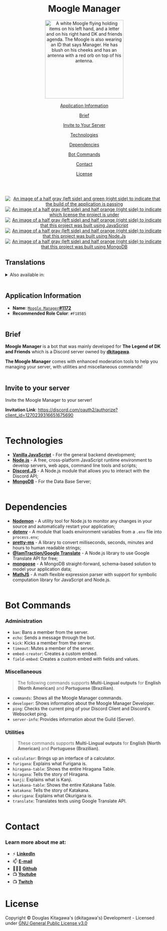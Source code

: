 <h1 align="center">
    Moogle Manager
    <br />
</h1>

<p align=center>
<img src="https://i.imgur.com/zhNQNG8.png" width="250px" alt="A white Moogle flying holding items on his left hand, and a letter and on his right hand DK and friends agenda. The Moogle is also wearing an ID that says Manager. He has blush on his cheeks and has an antenna with a red orb on top of his antenna." loading="lazy" />
</p>

<a href="#application-information"><p align="center">Application Information</p></a>
<a href="#brief"><p align="center">Brief</p></a>
<a href="#invite-to-your-server"><p align="center">Invite to Your Server</p></a>
<a href="#technologies"><p align="center">Technologies</p></a>
<a href="#dependencies"><p align="center">Dependencies</p></a>
<a href="#bot-commands"><p align="center">Bot Commands</p></a>
<a href="#contact"><p align="center">Contact</p></a>
<a href="#license"><p align="center">License</p></a>

<br /><br />

<p align="center">
  <a href="#" title="Build Passing"><img src="https://img.shields.io/badge/build-passing-brightgreen" alt="An image of a half gray (left side) and green (right side) to indicate that the build of the application is passing"></a>
  <a href="https://github.com/sdkitagawa/moogle_manager?tab=GPL-3.0-1-ov-file" title="LICENSE"><img src="https://camo.githubusercontent.com/a40de0257320518fb90f63064c57e70bc026d492b258b4ea42ec58f1e5f2279c/68747470733a2f2f696d672e736869656c64732e696f2f6769746875622f6c6963656e73652f72617468656e612f72617468656e612e737667" alt="An image of a half gray (left side) and half orange (right side) to indicate which license the project is under"></a>
  <a href="https://www.javascript.com/" title="Go to JavaScript homepage"><img src="https://img.shields.io/badge/Made_with-JavaScript-yellow?logo=javascript&logoColor=white" alt="An image of a half gray (left side) and half orange (right side) to indicate that this project was built using JavaScript"></a>
  <a href="https://nodejs.org" title="Go to Node.js homepage"><img src="https://img.shields.io/badge/Node.js-%3E=18-green?logo=node.js&logoColor=white" alt="An image of a half gray (left side) and half orange (right side) to indicate that this project was built using Node.Js"></a>
  <a href="https://www.mongodb.com/" title="Go to MongoDB homepage"><img src="https://img.shields.io/badge/MongoDB-green?logo=mongodb&logoColor=white" alt="An image of a half gray (left side) and half orange (right side) to indicate that this project was built using MongoDB"></a>
</p>

Translations
---
<details>
<summary>Also available in:</summary>

- [English](./docs/translations/README.md)
- [Spanish](./docs/translations/README-es.md)
- [Portuguese](./docs/translations/README-pt-br.md)
- [Japanese](./docs/translations/README-jp.md)
</details>
<br />

## Application Information
- **Name**: [`Moogle Manager`**#1172**](https://discord.com/users/1221986587399815198/)
- **Recommended Role Color**: `#F185B5`
<br /><br />

## Brief
**Moogle Manager** is a bot that was mainly developed for **The Legend of DK and Friends** which is a Discord server owned by **[dkitagawa](https://discord.com/users/737103505663328356/)**.

**The Moogle Manager** comes with enhanced moderation tools to help you managing your server, with utilities and miscellaneous commands!
<br /><br />

## Invite to your server
Invite the Moogle Manager to your server!

**Invitation Link**: https://discord.com/oauth2/authorize?client_id=1270239316651675690
<br /><br />

# Technologies
- [**Vanilla JavaScript**](https://developer.mozilla.org/en-US/docs/Web/JavaScript) - For the general backend development;
- [**Node.js**]() - A free, cross-platform JavaScript runtime environment to develop servers, web apps, command line tools and scripts;
- [**Discord.JS**](https://discord.js.org/) - A Node.js module that allows you to interact with the Discord API;
- [**MongoDB**](https://www.mongodb.com/company/what-is-mongodb) - For the Data Base Server;
<br /><br />

# Dependencies
- [**Nodemon**](https://nodemon.io/) - A utility tool for Node.js to monitor any changes in your source and automatically restart your application;
- [**dotenv**](https://www.npmjs.com/package/dotenv) - A module that loads environment variables from a `.env` file into `process.env`;
- [**pretty-ms**](https://www.npmjs.com/package/pretty-ms) - A library to convert milliseconds, seconds, minutes and hours to human readable strings;
- [**@IamTraction/Google Translate**](https://www.npmjs.com/package/@iamtraction/google-translate) - A Node.js library to use Google Translate API for free;
- [**mongoose**](https://mongoosejs.com/) - A MongoDB straight-forward, schema-based solution to model your application data;
- [**MathJS**](https://mathjs.org/) - A math flexible expression parser with support for symbolic computation library for JavaScript and Node.js.
<br /><br />

# Bot Commands

### Administration
- `ban`: Bans a member from the server.
- `echo`: Sends a message through the bot.
- `kick`: Kicks a member from the server.
- `timeout`: Mutes a member of the server.
- `embed-creator`: Creates a custom embed.
- `field-embed`: Creates a custom embed with fields and values.

### Miscellaneous
> The following commands supports **Multi-Lingual outputs** for **English (North American)** and **Portuguese (Brazilian)**.
- `commands`: Shows all the Moogle Manager commands.
- `developer`: Shows information about the Moogle Manager Developer.
- `ping`: Checks the current ping of your Discord Client and Discord's Websocket ping.
- `server-info`: Provides information about the Guild (Server).

### Utilities
> These commands supports **Multi-Lingual outputs** for **English (North American)** and **Portuguese (Brazilian)**.
- `calculator`: Brings up an interface of a calculator.
- `furigana`: Explains what Furigana is.
- `hiragana-table`: Shows the entire Hiragana Table.
- `hiragana`: Tells the story of Hiragana.
- `kanji`: Explains what is Kanji.
- `katakana-table`: Shows the entire Katakana Table.
- `katakana`: Tells the story of Katakana.
- `okurigana`: Explains what Okurigana is.
- `translate`: Translates texts using Google Translate API.
<br /><br />

# Contact
### **Learn more about me at:**
- ⚡ [**LinkedIn**](https://linkedin.com/in/douglas-kitagawa/)
- 📫 [**E-mail**](mailto:douglaskitagawa@proton.me)
- 👨🏻‍💻 [**Github**](https://github.com/sdkitagawa)
- 📺 [**Youtube**](https://www.youtube.com/@dkitagawa)
- 📺 [**Twitch**](https://www.twitch.tv/kitbitdots)

# License
Copyright © Douglas Kitagawa's (dkitagawa's) Development - Licensed under [GNU General Public License v3.0](./LICENSE.bib)
